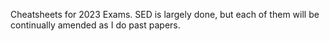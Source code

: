 Cheatsheets for 2023 Exams. SED is largely done, but each of them will be continually amended as I do past papers.

